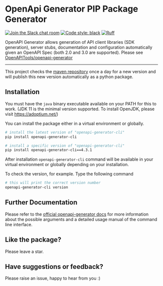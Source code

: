 # OpenApi Generator PIP Package Generator

[![Join the Slack chat room](
  <https://img.shields.io/badge/Slack-Join%20the%20chat%20room-orange>
)](
  <https://join.slack.com/t/openapi-generator/shared_invite/zt-12jxxd7p2-XUeQM~4pzsU9x~eGLQqX2g>
) [![Code style: black](
  <https://img.shields.io/badge/code%20style-black-000000.svg>
)](
  <https://github.com/psf/black>
) [![Ruff](
  <https://img.shields.io/endpoint?url=https://raw.githubusercontent.com/astral-sh/ruff/main/assets/badge/v2.json>
)](
  <https://github.com/astral-sh/ruff>
)

OpenAPI Generator allows generation of API client libraries (SDK generation), server stubs, documentation and configuration automatically given an OpenAPI Spec (both 2.0 and 3.0 are supported). Please see [OpenAPITools/openapi-generator]

---

This project checks the [maven repository] once a day for a new version and will publish this new version automatically as a python package.

## Installation

You must have the `java` binary executable available on your PATH for this to work. (JDK 11 is the minimal version supported. To install OpenJDK, please visit <https://adoptium.net/>)

You can install the package either in a virtual environment or globally.

```sh
# install the latest version of "openapi-generator-cli"
pip install openapi-generator-cli

# install a specific version of "openapi-generator-cli"
pip install openapi-generator-cli==4.3.1
```

After installation `openapi-generator-cli` command will be available in your virtual environment or globally depending on your installation.

To check the version, for example. Type the following command

```sh
# this will print the correct version number
openapi-generator-cli version
```

## Further Documentation

Please refer to the [official openapi-generator docs] for more information about the possible arguments and a detailed usage manual of the command line interface.

## Like the package?

Please leave a star.

## Have suggestions or feedback?

Please raise an issue, happy to hear from you :)

[OpenAPITools/openapi-generator]: <https://github.com/OpenAPITools/openapi-generator>
[maven repository]: <https://mvnrepository.com/artifact/org.openapitools/openapi-generator-cli>
[official openapi-generator docs]: <https://github.com/OpenAPITools/openapi-generator#3---usage>
